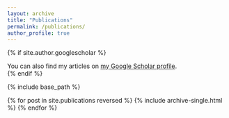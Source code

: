 ```yaml
---
layout: archive
title: "Publications"
permalink: /publications/
author_profile: true
---
```


{% if site.author.googlescholar %}
  <div class="wordwrap">You can also find my articles on <a href="https://scholar.google.com/citations?user=QUZ0KacAAAAJ&hl=es">my Google Scholar profile</a>.</div>
{% endif %}

{% include base_path %}

{% for post in site.publications reversed %}
  {% include archive-single.html %}
{% endfor %}

